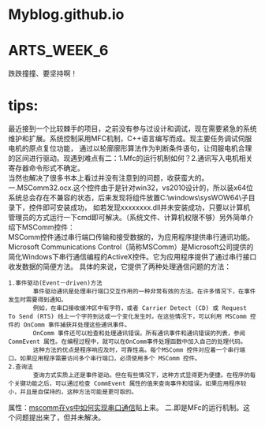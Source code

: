 # Myblog.github.io
# ARTS_WEEK_6
跌跌撞撞、要坚持啊！
# tips:
最近接到一个比较棘手的项目，之前没有参与过设计和调试，现在需要紧急的系统维护和扩展。系统控制采用MFC机制，C++语言编写而成。现主要任务调试伺服电机的原点复位功能，
通过以轮廓廓形算法作为判断条件语句，让伺服电机合理的区间进行驱动。现遇到难点有二：1.Mfc的运行机制如何？2.通讯写入电机相关寄存器命令形式不确定。       
当然也解决了很多书本上看过并没有注意到的问题，收获蛮大的。      
一.MSComm32.ocx.这个控件由于是针对win32，vs2010设计的，所以装x64位系统总会存在不兼容的状态，后来发现将组件放置C:\windows\sysWOW64\子目录下，控件即可安装成功，
如若发现xxxxxxxx.dll并未安装成功，只要以计算机管理员的方式运行一下cmd即可解决。（系统文件、计算机权限不够）另外简单介绍下MSComm控件：       
MSComm控件通过串行端口传输和接受数据的，为应用程序提供串行通讯功能。Microsoft Communications Control（简称MSComm）是Microsoft公司提供的简化Windows下串行通信编程的ActiveX控件。它为应用程序提供了通过串行接口收发数据的简便方法。
具体的来说，它提供了两种处理通信问题的方法：
```
1.事件驱动(Event－driven)方法
       事件驱动通讯是处理串行端口交互作用的一种非常有效的方法。在许多情况下，在事件发生时需要得到通知。
       例如，在串口接收缓冲区中有字符，或者 Carrier Detect (CD) 或 Request To Send (RTS) 线上一个字符到达或一个变化发生时。在这些情况下，可以利用 MSComm 控件的 OnComm 事件捕获并处理这些通讯事件。
       OnComm 事件还可以检查和处理通讯错误。所有通讯事件和通讯错误的列表，参阅 CommEvent 属性。在编程过程中，就可以在OnComm事件处理函数中加入自己的处理代码。
       这种方法的优点是程序响应及时，可靠性高。每个MSComm 控件对应着一个串行端口。如果应用程序需要访问多个串行端口，必须使用多个 MSComm 控件。
2.查询法
       查询方式实质上还是事件驱动。但在有些情况下，这种方式显得更为便捷。在程序的每个关键功能之后，可以通过检查 CommEvent 属性的值来查询事件和错误。如果应用程序较小，并且是自保持的，这种方法可能是更可取的。
```
属性：[mscomm在vs中如何实现串口通信](https://blog.csdn.net/qq_41498261/article/details/83012466)贴上来。
二.即是MFc的运行机制。这个问题提出来了，但并未解决。
